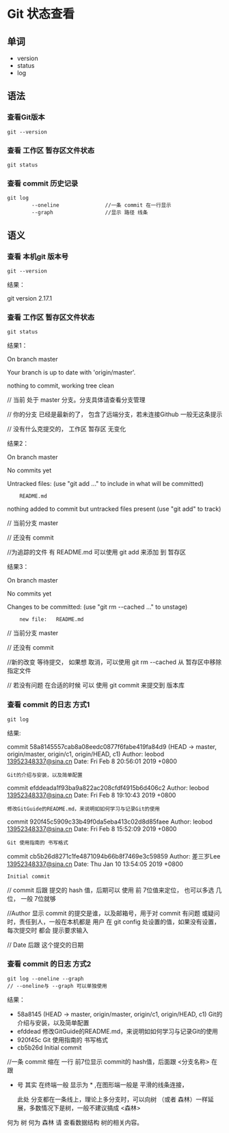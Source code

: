 # Git 状态查看

## 单词

+ version
+ status
+ log

## 语法

### 查看Git版本

```git
git --version
```

### 查看 工作区 暂存区文件状态

```git
git status
```

### 查看 commit 历史记录

```git
git log
		--oneline				//一条 commit 在一行显示
		--graph					//显示 路径 线条
```





## 语义

### 查看 本机git 版本号

```git
git --version
```

结果：

git version 2.17.1



### 查看 工作区 暂存区文件状态

```git
git status
```

结果1：

On branch master								


Your branch is up to date with 'origin/master'.		

nothing to commit, working tree clean

// 当前 处于 master 分支。分支具体请查看分支管理

// 你的分支 已经是最新的了， 包含了远端分支，若未连接Github 一般无这条提示

// 没有什么克提交的， 工作区 暂存区 无变化



结果2：

On branch master

No commits yet

Untracked files:
  (use "git add <file>..." to include in what will be committed)

        README.md

nothing added to commit but untracked files present (use "git add" to track)

// 当前分支 master

// 还没有 commit

//为追踪的文件 有 README.md 可以使用 git add <file> 来添加 到 暂存区



结果3：

On branch master

No commits yet

Changes to be committed:
  (use "git rm --cached <file>..." to unstage)

        new file:   README.md

// 当前分支 master

// 还没有 commit

//新的改变 等待提交， 如果想 取消，可以使用 git rm --cached <file> 从 暂存区中移除 指定文件

// 若没有问题 在合适的时候 可以 使用 git commit 来提交到 版本库



### 查看 commit 的日志 方式1

```git
git log
```

结果:

commit 58a8145557cab8a08eedc0877f6fabe419fa84d9 (HEAD -> master, origin/master, origin/c1, origin/HEAD, c1)
Author: leobod <13952348337@sina.cn>
Date:   Fri Feb 8 20:56:01 2019 +0800

    Git的介绍与安装，以及简单配置

commit efddeada1f93ba9a822ac208cfdf4915b6d406c2
Author: leobod <13952348337@sina.cn>
Date:   Fri Feb 8 19:10:43 2019 +0800

    修改GitGuide的README.md，来说明如如何学习与记录Git的使用

commit 920f45c5909c33b49f0da5eba413c02d8d85faee
Author: leobod <13952348337@sina.cn>
Date:   Fri Feb 8 15:52:09 2019 +0800

    Git 使用指南的 书写格式

commit cb5b26d8271c1fe4871094b66b8f7469e3c59859
Author: 差三岁Lee <13952348337@sina.cn>
Date:   Thu Jan 10 13:54:05 2019 +0800

    Initial commit



// commit 后跟 提交的 hash 值，后期可以 使用 前 7位值来定位， 也可以多选 几位， 一般 7位就够

//Author 显示 commit 的提交是谁，以及邮箱号，用于对 commit 有问题 或疑问时，责任到人，一般在本机都是 用户 在 git config 处设置的值，如果没有设置，每次提交时 都会 提示要求输入

// Date 后跟 这个提交的日期

### 查看 commit 的日志 方式2

```git
git log --oneline --graph
// --oneline与 --graph 可以单独使用
```

结果：

* 58a8145 (HEAD -> master, origin/master, origin/c1, origin/HEAD, c1) Git的介绍与安装，以及简单配置
* efddead 修改GitGuide的README.md，来说明如如何学习与记录Git的使用
* 920f45c Git 使用指南的 书写格式
* cb5b26d Initial commit



//一条 commit 缩在 一行 前7位显示 commit的 hash值，后面跟 <分支名称> 在跟 <message>

* 号 其实 在终端一般 显示为 * ,在图形端一般是 平滑的线条连接，

  此处 分支都在一条线上，理论上多分支时，可以向树 （或者 森林）一样延展，多数情况下是树，一般不建议搞成 <森林>

何为 树 何为 森林 请 查看数据结构 树的相关内容。